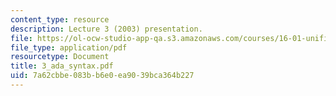 ```yaml
---
content_type: resource
description: Lecture 3 (2003) presentation.
file: https://ol-ocw-studio-app-qa.s3.amazonaws.com/courses/16-01-unified-engineering-i-ii-iii-iv-fall-2005-spring-2006/7a62cbbe083bb6e0ea9039bca364b227_3_ada_syntax.pdf
file_type: application/pdf
resourcetype: Document
title: 3_ada_syntax.pdf
uid: 7a62cbbe-083b-b6e0-ea90-39bca364b227
---
```

